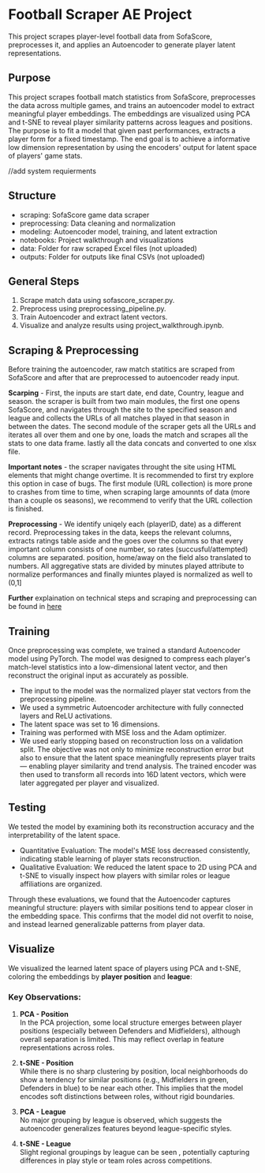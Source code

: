 # Football Scraper AE Project

This project scrapes player-level football data from SofaScore, preprocesses it, and applies an Autoencoder to generate player latent representations.
## Purpose 
This project scrapes football match statistics from SofaScore, preprocesses the data across multiple games, and trains an autoencoder model to extract meaningful player embeddings. The embeddings are visualized using PCA and t-SNE to reveal player similarity patterns across leagues and positions. 
The purpose is to fit a model that given past performances, extracts a player form for a fixed timestamp.
The end goal is to achieve a informative low dimension representation by using the encoders' output for latent space of players' game stats.


//add system requierments


## Structure
- scraping: SofaScore game data scraper
- preprocessing: Data cleaning and normalization
- modeling: Autoencoder model, training, and latent extraction
- notebooks: Project walkthrough and visualizations
- data: Folder for raw scraped Excel files (not uploaded)
- outputs: Folder for outputs like final CSVs (not uploaded)

## General Steps
1. Scrape match data using sofascore_scraper.py.
2. Preprocess using preprocessing_pipeline.py.
3. Train Autoencoder and extract latent vectors.
4. Visualize and analyze results using project_walkthrough.ipynb.

## Scraping & Preprocessing 
Before training the autoencoder, raw match statitics are scraped from SofaScore and after that are preprocessed to autoencoder ready input.

**Scarping** -
First, the inputs are start date, end date, Country, league and season. the scraper is built from two main modules, the first one opens SofaScore, and navigates through the site to the specified season and league and collects the URLs of all matches played in that season in between the dates. The second module of the scraper gets all the URLs and iterates all over them and one by one, loads the match and scrapes all the stats to one data frame. lastly all the data concats and converted to one xlsx file.

**Important notes**  - the scraper navigates throught the site using HTML elements that might change overtime. It is recommended to first try explore this option in case of bugs. The first module (URL collection) is more prone to crashes from time to time, when scraping large amounnts of data (more than a couple os seasons), we recommend to verify that the URL collection is finished.

**Preprocessing** -
We identify uniqely each (playerID, date) as a different record.
Preprocessing takes in the data, keeps the relevant columns, extracts ratings table aside and the goes over the columns so that every important column consists of one number, so rates (succusful/attempted) columns are separated. position, home/away on the field also translated to numbers.
All aggregative stats are divided by minutes played attribute to normalize performances and finally miuntes played is normalized as well to (0,1]

**Further** explaination on technical steps and scraping and preprocessing can be found in [here](Data/Technicalities.md)


## Training 
Once preprocessing was complete, we trained a standard Autoencoder model using PyTorch. The model was designed to compress each player's match-level statistics into a low-dimensional latent vector, and then reconstruct the original input as accurately as possible.
- The input to the model was the normalized player stat vectors from the preprocessing pipeline.
- We used a symmetric Autoencoder architecture with fully connected layers and ReLU activations.
- The latent space was set to 16 dimensions.
- Training was performed with MSE loss and the Adam optimizer.
- We used early stopping based on reconstruction loss on a validation split.
The objective was not only to minimize reconstruction error but also to ensure that the latent space meaningfully represents player traits — enabling player similarity and trend analysis.
The trained encoder was then used to transform all records into 16D latent vectors, which were later aggregated per player and visualized.

## Testing 
 We tested the model by examining both its reconstruction accuracy and the interpretability of the latent space. 
- Quantitative Evaluation: The model's MSE loss decreased consistently, indicating stable learning of player stats reconstruction.
- Qualitative Evaluation: We reduced the latent space to 2D using PCA and t-SNE to visually inspect how players with similar roles or league affiliations are organized.

Through these evaluations, we found that the Autoencoder captures meaningful structure: players with similar positions tend to appear closer in the embedding space. This confirms that the model did not overfit to noise, and instead learned generalizable patterns from player data.



## Visualize
We visualized the learned latent space of players using PCA and t-SNE, coloring the embeddings by **player position** and **league**: 

### Key Observations:

1. **PCA - Position**  
   In the PCA projection, some local structure emerges between player positions (especially between Defenders and Midfielders), although overall separation is limited. This may reflect overlap in feature representations across roles.

2. **t-SNE - Position**  
   While there is no sharp clustering by position, local neighborhoods do show a tendency for similar positions (e.g., Midfielders in green, Defenders in blue) to be near each other. This implies that the model encodes soft distinctions between roles, without rigid boundaries.

3. **PCA - League**  
   No major grouping by league is observed, which suggests the autoencoder generalizes features beyond league-specific styles.

4. **t-SNE - League**  
   Slight regional groupings by league can be seen , potentially capturing differences in play style or team roles across competitions.
   



